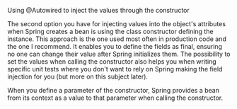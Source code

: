 Using @Autowired to inject the values through the constructor


The second option you have for injecting values into the object's attributes when Spring creates a bean is using the class constructor defining the instance.
This approach is the one used most often in production code and the one I recommend. It enables you to define the fields as final, ensuring no one can change 
their value after Spring initializes them. The possibility to set the values when calling the constructor also helps you when writing specific unit tests 
where you don't want to rely on Spring making the field injection for you (but more on this subject later).

When you define a parameter of the constructor, Spring provides a bean from its context as a value to that parameter when calling the constructor.

